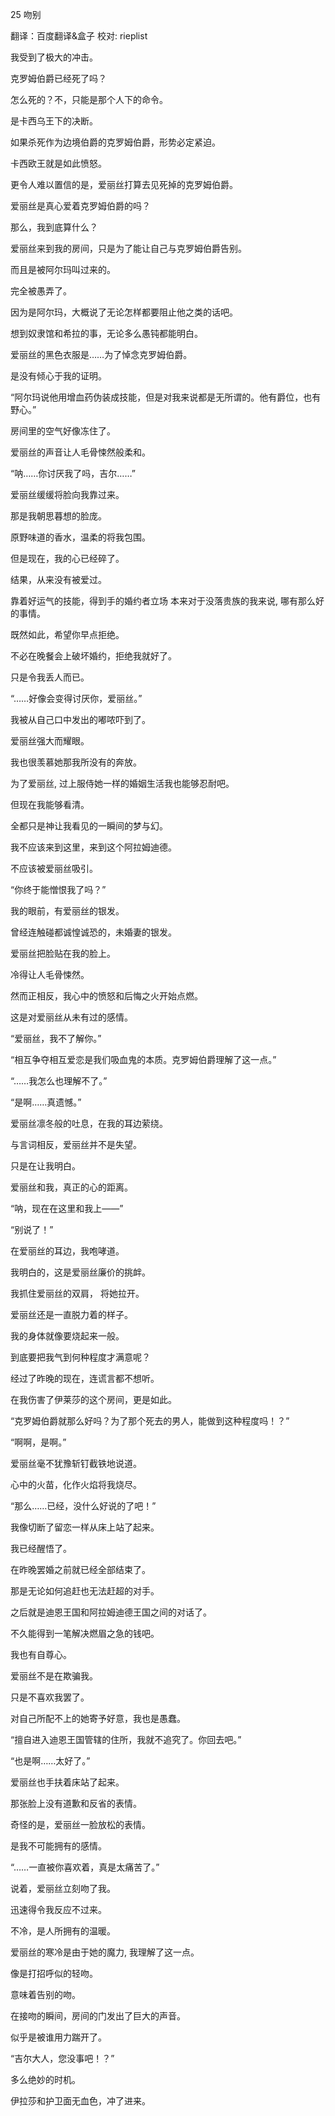 
25 吻别

翻译：百度翻译&盒子 校对: rieplist


我受到了极大的冲击。

克罗姆伯爵已经死了吗？



怎么死的？不，只能是那个人下的命令。

是卡西乌王下的决断。



如果杀死作为边境伯爵的克罗姆伯爵，形势必定紧迫。

卡西欧王就是如此愤怒。



更令人难以置信的是，爱丽丝打算去见死掉的克罗姆伯爵。

爱丽丝是真心爱着克罗姆伯爵的吗？



那么，我到底算什么？

爱丽丝来到我的房间，只是为了能让自己与克罗姆伯爵告别。



而且是被阿尔玛叫过来的。

完全被愚弄了。



因为是阿尔玛，大概说了无论怎样都要阻止他之类的话吧。

想到奴隶馆和希拉的事，无论多么愚钝都能明白。



爱丽丝的黑色衣服是……为了悼念克罗姆伯爵。

是没有倾心于我的证明。

“阿尔玛说他用增血药伪装成技能，但是对我来说都是无所谓的。他有爵位，也有野心。”



房间里的空气好像冻住了。

爱丽丝的声音让人毛骨悚然般柔和。



“呐……你讨厌我了吗，吉尔……”



爱丽丝缓缓将脸向我靠过来。

那是我朝思暮想的脸庞。

原野味道的香水，温柔的将我包围。



但是现在，我的心已经碎了。

结果，从来没有被爱过。



靠着好运气的技能，得到手的婚约者立场
本来对于没落贵族的我来说, 哪有那么好的事情。



既然如此，希望你早点拒绝。

不必在晚餐会上破坏婚约，拒绝我就好了。



只是令我丢人而已。



“……好像会变得讨厌你，爱丽丝。”



我被从自己口中发出的嘟哝吓到了。



爱丽丝强大而耀眼。

我也很羡慕她那我所没有的奔放。

为了爱丽丝, 过上服侍她一样的婚姻生活我也能够忍耐吧。



但现在我能够看清。

全都只是神让我看见的一瞬间的梦与幻。



我不应该来到这里，来到这个阿拉姆迪德。

不应该被爱丽丝吸引。



“你终于能憎恨我了吗？”



我的眼前，有爱丽丝的银发。

曾经连触碰都诚惶诚恐的，未婚妻的银发。



爱丽丝把脸贴在我的脸上。

冷得让人毛骨悚然。



然而正相反，我心中的愤怒和后悔之火开始点燃。

这是对爱丽丝从未有过的感情。



“爱丽丝，我不了解你。”


“相互争夺相互爱恋是我们吸血鬼的本质。克罗姆伯爵理解了这一点。”



“……我怎么也理解不了。”



“是啊……真遗憾。”



爱丽丝凛冬般的吐息，在我的耳边萦绕。

与言词相反，爱丽丝并不是失望。



只是在让我明白。

爱丽丝和我，真正的心的距离。



“呐，现在在这里和我上——”



“别说了！”



在爱丽丝的耳边，我咆哮道。

我明白的，这是爱丽丝廉价的挑衅。



我抓住爱丽丝的双肩， 将她拉开。

爱丽丝还是一直脱力着的样子。



我的身体就像要烧起来一般。

到底要把我气到何种程度才满意呢？



经过了昨晚的现在，连谎言都不想听。

在我伤害了伊莱莎的这个房间，更是如此。



“克罗姆伯爵就那么好吗？为了那个死去的男人，能做到这种程度吗！？”



“啊啊，是啊。”



爱丽丝毫不犹豫斩钉截铁地说道。

心中的火苗，化作火焰将我烧尽。



“那么……已经，没什么好说的了吧！”



我像切断了留恋一样从床上站了起来。

我已经醒悟了。



在昨晚罢婚之前就已经全部结束了。

那是无论如何追赶也无法赶超的对手。



之后就是迪恩王国和阿拉姆迪德王国之间的对话了。

不久能得到一笔解决燃眉之急的钱吧。



我也有自尊心。

爱丽丝不是在欺骗我。



只是不喜欢我罢了。

对自己所配不上的她寄予好意，我也是愚蠢。



“擅自进入迪恩王国管辖的住所，我就不追究了。你回去吧。”



“也是啊……太好了。”



爱丽丝也手扶着床站了起来。

那张脸上没有道歉和反省的表情。



奇怪的是，爱丽丝一脸放松的表情。

是我不可能拥有的感情。



“……一直被你喜欢着，真是太痛苦了。”



说着，爱丽丝立刻吻了我。

迅速得令我反应不过来。



不冷，是人所拥有的温暖。

爱丽丝的寒冷是由于她的魔力, 我理解了这一点。



像是打招呼似的轻吻。

意味着告别的吻。



在接吻的瞬间，房间的门发出了巨大的声音。

似乎是被谁用力踹开了。



“吉尔大人，您没事吧！？”



多么绝妙的时机。

伊拉莎和护卫面无血色，冲了进来。

